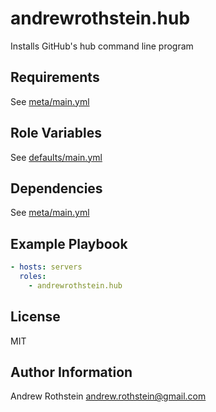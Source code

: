 andrewrothstein.hub
===================

Installs GitHub's hub command line program

Requirements
------------

See [meta/main.yml](meta/main.yml)

Role Variables
--------------

See [defaults/main.yml](defaults/main.yml)

Dependencies
------------

See [meta/main.yml](meta/main.yml)

Example Playbook
----------------

```yml
- hosts: servers
  roles:
    - andrewrothstein.hub
```

License
-------

MIT

Author Information
------------------

Andrew Rothstein <andrew.rothstein@gmail.com>
